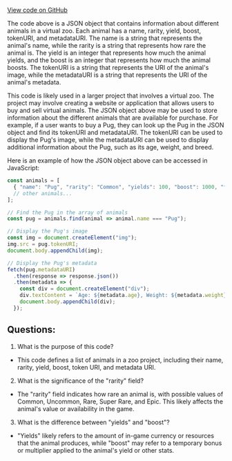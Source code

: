 [View code on GitHub](zoo-labs/zoo/blob/master/contracts/utils/animals.json)

The code above is a JSON object that contains information about different animals in a virtual zoo. Each animal has a name, rarity, yield, boost, tokenURI, and metadataURI. The name is a string that represents the animal's name, while the rarity is a string that represents how rare the animal is. The yield is an integer that represents how much the animal yields, and the boost is an integer that represents how much the animal boosts. The tokenURI is a string that represents the URI of the animal's image, while the metadataURI is a string that represents the URI of the animal's metadata.

This code is likely used in a larger project that involves a virtual zoo. The project may involve creating a website or application that allows users to buy and sell virtual animals. The JSON object above may be used to store information about the different animals that are available for purchase. For example, if a user wants to buy a Pug, they can look up the Pug in the JSON object and find its tokenURI and metadataURI. The tokenURI can be used to display the Pug's image, while the metadataURI can be used to display additional information about the Pug, such as its age, weight, and breed.

Here is an example of how the JSON object above can be accessed in JavaScript:

```javascript
const animals = [
  { "name": "Pug", "rarity": "Common", "yields": 100, "boost": 1000, "tokenURI": "https://db.zoolabs.io/pug.jpg", "metadataURI": "https://db.zoolabs.io/pug.json" },
  // other animals...
];

// Find the Pug in the array of animals
const pug = animals.find(animal => animal.name === "Pug");

// Display the Pug's image
const img = document.createElement("img");
img.src = pug.tokenURI;
document.body.appendChild(img);

// Display the Pug's metadata
fetch(pug.metadataURI)
  .then(response => response.json())
  .then(metadata => {
    const div = document.createElement("div");
    div.textContent = `Age: ${metadata.age}, Weight: ${metadata.weight}, Breed: ${metadata.breed}`;
    document.body.appendChild(div);
  });
```
## Questions: 
 1. What is the purpose of this code?
- This code defines a list of animals in a zoo project, including their name, rarity, yield, boost, token URI, and metadata URI.

2. What is the significance of the "rarity" field?
- The "rarity" field indicates how rare an animal is, with possible values of Common, Uncommon, Rare, Super Rare, and Epic. This likely affects the animal's value or availability in the game.

3. What is the difference between "yields" and "boost"?
- "Yields" likely refers to the amount of in-game currency or resources that the animal produces, while "boost" may refer to a temporary bonus or multiplier applied to the animal's yield or other stats.